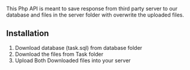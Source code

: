 This Php API is meant to save response from third party server to our database and files in the server folder with overwrite the uploaded files.

## Installation

1. Download database (task.sql) from database folder
2. Download the files from Task folder 
3. Upload Both Downloaded files into your server
